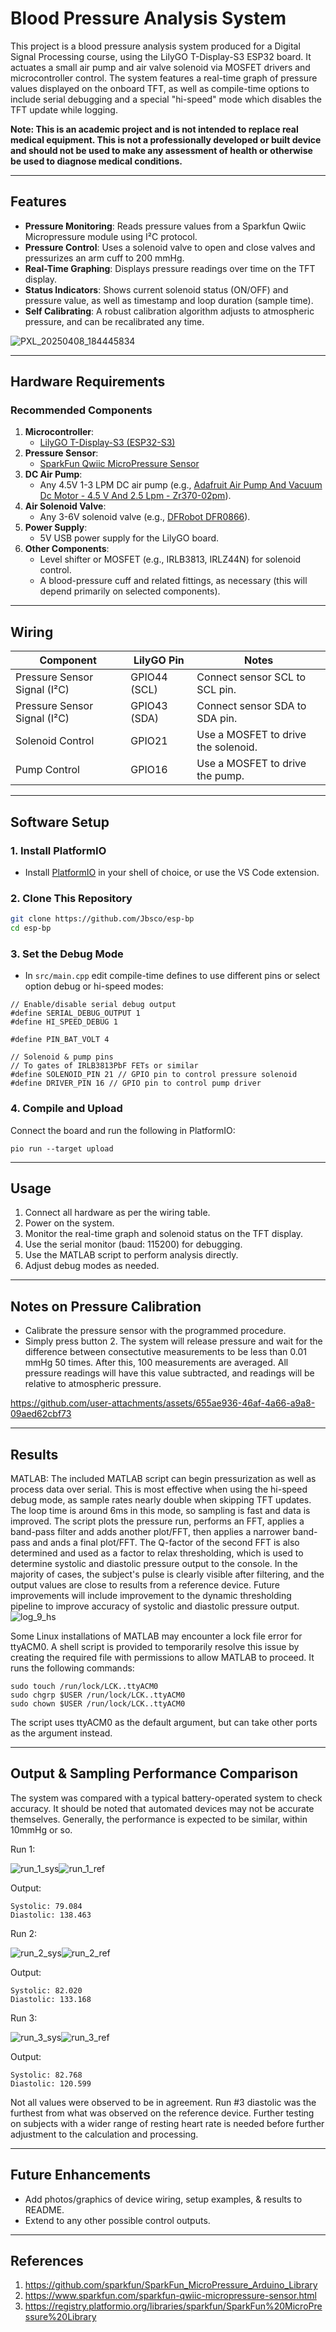 
# Blood Pressure Analysis System

This project is a blood pressure analysis system produced for a Digital Signal Processing course, using the LilyGO T-Display-S3 ESP32 board. It actuates a small air pump and air valve solenoid via MOSFET drivers and microcontroller control. The system features a real-time graph of pressure values displayed on the onboard TFT, as well as compile-time options to include serial debugging and a special "hi-speed" mode which disables the TFT update while logging.

**Note: This is an academic project and is not intended to replace real medical equipment. This is not a professionally developed or built device and should not be used to make any assessment of health or otherwise be used to diagnose medical conditions.**

---

## Features
- **Pressure Monitoring**: Reads pressure values from a Sparkfun Qwiic Micropressure module using I²C protocol.
- **Pressure Control**: Uses a solenoid valve to open and close valves and pressurizes an arm cuff to 200 mmHg.
- **Real-Time Graphing**: Displays pressure readings over time on the TFT display.
- **Status Indicators**: Shows current solenoid status (ON/OFF) and pressure value, as well as timestamp and loop duration (sample time).
- **Self Calibrating**: A robust calibration algorithm adjusts to atmospheric pressure, and can be recalibrated any time.

![PXL_20250408_184445834](https://github.com/user-attachments/assets/b2bf1973-43b4-4620-ab3b-306a7eac417f)


---

## Hardware Requirements
### Recommended Components
1. **Microcontroller**:
   - [LilyGO T-Display-S3 (ESP32-S3)](https://github.com/Xinyuan-LilyGO/T-Display-S3)
2. **Pressure Sensor**:
   - [SparkFun Qwiic MicroPressure Sensor](https://www.sparkfun.com/sparkfun-qwiic-micropressure-sensor.html)
3. **DC Air Pump**:
   - Any 4.5V 1-3 LPM DC air pump (e.g., [Adafruit Air Pump And Vacuum Dc Motor - 4.5 V And 2.5 Lpm - Zr370-02pm](https://www.electromaker.io/shop/product/air-pump-and-vacuum-dc-motor-45-v-and-25-lpm-zr370-02pm)).
3. **Air Solenoid Valve**:
   - Any 3-6V solenoid valve (e.g., [DFRobot DFR0866](https://www.digikey.com/en/products/detail/dfrobot/DFR0866/15283079)).
4. **Power Supply**:
   - 5V USB power supply for the LilyGO board.
5. **Other Components**:
   - Level shifter or MOSFET (e.g., IRLB3813, IRLZ44N) for solenoid control.
   - A blood-pressure cuff and related fittings, as necessary (this will depend primarily on selected components).

---

## Wiring
| Component         | LilyGO Pin      | Notes                              |
|--------------------|-----------------|------------------------------------|
| Pressure Sensor Signal (I²C)   | GPIO44 (SCL) | Connect sensor SCL to SCL pin. |
| Pressure Sensor Signal (I²C)   | GPIO43 (SDA) | Connect sensor SDA to SDA pin. |
| Solenoid Control   | GPIO21          | Use a MOSFET to drive the solenoid. |
| Pump Control   | GPIO16          | Use a MOSFET to drive the pump. |

---

## Software Setup
### 1. **Install PlatformIO**
- Install [PlatformIO](https://platformio.org/) in your shell of choice, or use the VS Code extension.

### 2. **Clone This Repository**
```bash
git clone https://github.com/Jbsco/esp-bp
cd esp-bp
```

### 3. **Set the Debug Mode**
- In `src/main.cpp` edit compile-time defines to use different pins or select option debug or hi-speed modes:
```
// Enable/disable serial debug output
#define SERIAL_DEBUG_OUTPUT 1
#define HI_SPEED_DEBUG 1

#define PIN_BAT_VOLT 4

// Solenoid & pump pins
// To gates of IRLB3813PbF FETs or similar
#define SOLENOID_PIN 21 // GPIO pin to control pressure solenoid
#define DRIVER_PIN 16 // GPIO pin to control pump driver
```


### 4. **Compile and Upload**
Connect the board and run the following in PlatformIO:
```
pio run --target upload
```

---

## Usage
1. Connect all hardware as per the wiring table.
2. Power on the system.
3. Monitor the real-time graph and solenoid status on the TFT display.
4. Use the serial monitor (baud: 115200) for debugging.
5. Use the MATLAB script to perform analysis directly.
6. Adjust debug modes as needed.

---

## Notes on Pressure Calibration
- Calibrate the pressure sensor with the programmed procedure.
- Simply press button 2. The system will release pressure and wait for the difference between consectutive measurements to be less than 0.01 mmHg 50 times. After this, 100 measurements are averaged. All pressure readings will have this value subtracted, and readings will be relative to atmospheric pressure.

https://github.com/user-attachments/assets/655ae936-46af-4a66-a9a8-09aed62cbf73

---

## Results
MATLAB:
The included MATLAB script can begin pressurization as well as process data over serial. This is most effective when using the hi-speed debug mode, as sample rates nearly double when skipping TFT updates. The loop time is around 6ms in this mode, so sampling is fast and data is improved. The script plots the pressure run, performs an FFT, applies a band-pass filter and adds another plot/FFT, then applies a narrower band-pass and ands a final plot/FFT. The Q-factor of the second FFT is also determined and used as a factor to relax thresholding, which is used to determine systolic and diastolic pressure output to the console. In the majority of cases, the subject's pulse is clearly visible after filtering, and the output values are close to results from a reference device. Future improvements will include improvement to the dynamic thresholding pipeline to improve accuracy of systolic and diastolic pressure output.
![log_9_hs](https://github.com/user-attachments/assets/d8d6c571-79cc-472f-9f94-d6884d8efff7)

Some Linux installations of MATLAB may encounter a lock file error for ttyACM0. A shell script is provided to temporarily resolve this issue by creating the required file with permissions to allow MATLAB to proceed. It runs the following commands:

```
sudo touch /run/lock/LCK..ttyACM0
sudo chgrp $USER /run/lock/LCK..ttyACM0
sudo chown $USER /run/lock/LCK..ttyACM0
```
The script uses ttyACM0 as the default argument, but can take other ports as the argument instead.

---

## Output & Sampling Performance Comparison
The system was compared with a typical battery-operated system to check accuracy. It should be noted that automated devices may not be accurate themselves. Generally, the performance is expected to be similar, within 10mmHg or so.

Run 1:

![run_1_sys](https://github.com/user-attachments/assets/b6e999df-b0a4-45bc-a8e3-482f335e7b90)![run_1_ref](https://github.com/user-attachments/assets/6364d8b9-189a-4050-b98f-bf82d5a7f899)

Output:
```
Systolic: 79.084
Diastolic: 138.463
```

Run 2:

![run_2_sys](https://github.com/user-attachments/assets/f39aca99-e9b8-4639-aa6c-feaf17c553e4)![run_2_ref](https://github.com/user-attachments/assets/2f8da617-1245-49b5-91b0-3402e124c931)

Output:
```
Systolic: 82.020
Diastolic: 133.168
```

Run 3:

![run_3_sys](https://github.com/user-attachments/assets/76ffffbd-6f63-4977-8b15-242111560419)![run_3_ref](https://github.com/user-attachments/assets/420ea4b1-55eb-4875-a5f9-4043666529b9)

Output:
```
Systolic: 82.768
Diastolic: 120.599
```

Not all values were observed to be in agreement. Run #3 diastolic was the furthest from what was observed on the reference device. Further testing on subjects with a wider range of resting heart rate is needed before further adjustment to the calculation and processing.

---

## Future Enhancements
- Add photos/graphics of device wiring, setup examples, & results to README.
- Extend to any other possible control outputs.

---

## References
1. https://github.com/sparkfun/SparkFun_MicroPressure_Arduino_Library
2. https://www.sparkfun.com/sparkfun-qwiic-micropressure-sensor.html
3. https://registry.platformio.org/libraries/sparkfun/SparkFun%20MicroPressure%20Library
